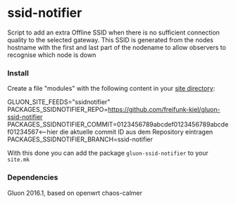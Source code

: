 ssid-notifier
============

Script to add an extra Offline SSID when there is no sufficient connection quality to the selected gateway. This SSID is generated from the nodes hostname with the first and last part of the nodename to allow observers to recognise which node is down

### Install

Create a file "modules" with the following content in your <a href="http://gluon.readthedocs.io/en/v2016.1.5/user/site.html#modules">site directory</a>:

GLUON_SITE_FEEDS="ssidnotifier"<br>
PACKAGES_SSIDNOTIFIER_REPO=https://github.com/freifunk-kiel/gluon-ssid-notifier<br>
PACKAGES_SSIDNOTIFIER_COMMIT=0123456789abcdef0123456789abcdef01234567<--hier die aktuelle commit ID aus dem Repository eintragen<br>
PACKAGES_SSIDNOTIFIER_BRANCH=ssid-notifier<br>

With this done you can add the package `gluon-ssid-notifier` to your `site.mk`

### Dependencies

Gluon 2016.1, based on openwrt chaos-calmer
